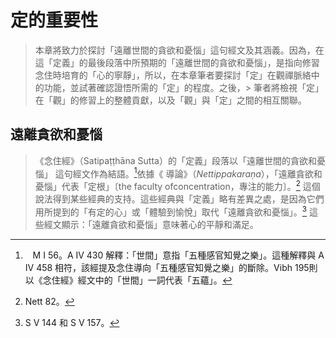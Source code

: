# 定的重要性
>
> 本章將致力於探討「遠離世間的貪欲和憂惱」這句經文及其涵義。因為，在這「定義」的最後段落中所預期的「遠離世間的貪欲和憂惱」，是指向修習念住時培育的「心的寧靜」，所以，在本章筆者要探討「定」在觀禪脈絡中的功能，並試著確認證悟所需的「定」的程度。之後，> 筆者將檢視「定」在「觀」的修習上的整體貢獻，以及「觀」與「定」之間的相互關聯。

## 遠離貪欲和憂惱

> 《念住經》（Satipaṭṭhāna Sutta）的「定義」段落以「遠離世間的貪欲和憂惱」 這句經文作為結語。[^1]依據《 導論》（*Nettippakaraṇa*），「遠離貪欲和憂惱」代表「定根」〔the faculty ofconcentration，專注的能力〕。[^2]
> 這個說法得到某些經典的支持。這些經典與「定義」略有差異之處，是因為它們用所提到的「有定的心」或「體驗到愉悅」取代「遠離貪欲和憂惱」。[^3]
> 這些經文顯示：「遠離貪欲和憂惱」意味著心的平靜和滿足。
>

[^1]:    M I 56。A IV 430 解釋：「世間」意指「五種感官知覺之樂」。這種解釋與 A IV 458 相符，該經提及念住導向「五種感官知覺之樂」的斷除。Vibh 195則以《念住經》經文中的「世間」一詞代表「五蘊」。

[^2]:  Nett 82。

[^3]:  S V 144 和 S V 157。
